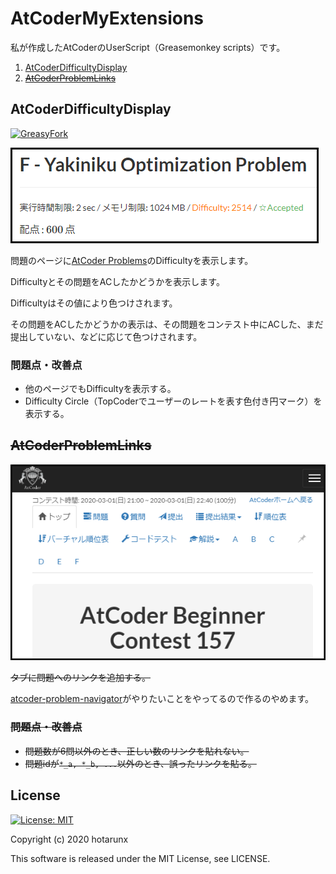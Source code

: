# AtCoderMyExtensions

私が作成したAtCoderのUserScript（Greasemonkey scripts）です。

1. [AtCoderDifficultyDisplay](#AtCoderDifficultyDisplay)
2. ~~[AtCoderProblemLinks](#AtCoderProblemLinks)~~

## AtCoderDifficultyDisplay

[![GreasyFork](https://img.shields.io/badge/GreasyFork-install-orange)](https://greasyfork.org/ja/scripts/397185-atcoderdifficultydisplay)

![AtCoderDifficultyDisplay](AtCoderDifficultyDisplay.png)

問題のページに[AtCoder Problems](https://kenkoooo.com/atcoder/)のDifficultyを表示します。

Difficultyとその問題をACしたかどうかを表示します。

Difficultyはその値により色つけされます。

その問題をACしたかどうかの表示は、その問題をコンテスト中にACした、まだ提出していない、などに応じて色つけされます。

### 問題点・改善点

* 他のページでもDifficultyを表示する。
* Difficulty Circle（TopCoderでユーザーのレートを表す色付き円マーク）を表示する。

## ~~AtCoderProblemLinks~~

<!-- [![GreasyFork](https://img.shields.io/badge/GreasyFork-install-orange)](https://greasyfork.org/ja/scripts/397186-atcoderproblemlinks) -->

![AtCoderProblemLinks](AtCoderProblemLinks.png)

~~タブに問題へのリンクを追加する。~~

[atcoder-problem-navigator](https://greasyfork.org/ja/scripts/383360-atcoder-problem-navigator)がやりたいことをやってるので作るのやめます。

### ~~問題点・改善点~~

* ~~問題数が6問以外のとき、正しい数のリンクを貼れない。~~
* ~~問題idが`*_a, *_b, ...`以外のとき、誤ったリンクを貼る。~~

## License

[![License: MIT](https://img.shields.io/badge/License-MIT-blue.svg)](https://opensource.org/licenses/MIT)

Copyright (c) 2020 hotarunx

This software is released under the MIT License, see LICENSE.

